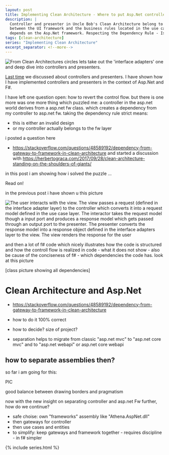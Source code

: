```yaml
---
layout: post
title: Implementing Clean Architecture - Where to put Asp.Net controllers?
description: |
  Controller and presenter in Uncle Bob's Clean Architecture belong to the "interface adapters" layer and bridge
  between the UI framework and the business rules located in the use case interactors. But an Asp.Net controller
  depends on the Asp.Net framework. Respecting the Dependency Rule - Is the controller still a valid adapter?
tags: [clean-architecture]
series: "Implementing Clean Architecture"
excerpt_separator: <!--more-->
---
```


<img src="{{ site.url }}/assets/clean-architecture/Circle.Presenters.png" class="dynimg" title="Deep diving controllers and presenters." alt="From Clean Architectures circles lets take out the 'interface adapters' one and deep dive into controllers and presenters."/>

[Last time](/Implementing-Clean-Architecture-Controller-Presenter/) we discussed about controllers and presenters.
I have shown how I have implemented controllers and presenters in the context of Asp.Net and F#.

I have left one question open: how to revert the control flow.
but there is one more was one more thing which puzzled me:
a controller in the asp.net world derives from a asp.net fw class. which creates a dependency from my controller to 
asp.net fw. taking the dependency rule strict means:
- this is either an invalid design
- or my controller actually belongs to the fw layer

i posted a question here
- https://stackoverflow.com/questions/48589192/dependency-from-gateway-to-framework-in-clean-architecture
and started a discussion with
https://herbertograca.com/2017/09/28/clean-architecture-standing-on-the-shoulders-of-giants/

in this post i am showing how i solved the puzzle ...

Read on!

<!--more-->

in the previous post i have shown u this picture

<img src="{{ site.url }}/assets/clean-architecture/User.Interactor.Flow.png" class="dynimg" title="Control flow from user through controller, interactor and presenter." alt="The user interacts with the view. The view passes a request (defined in the interface adapter layer) to the controller which converts it into a request model defined in the use case layer. The interactor takes the request model though a input port and produces a response model which gets passed through an output port to the presenter. The presenter converts the response model into a response object defined in the interface adapters layer to the view. The view renders the response for the user"/>

and then a lot of f# code which nicely illustrates how the code is structured and how the controll flow is 
realized in code - what it does not show - also be cause of the conciseness of f# - which dependencies the code has.
look at this picture

[class picture showing all dependencies]


# Clean Architecture and Asp.Net

- https://stackoverflow.com/questions/48589192/dependency-from-gateway-to-framework-in-clean-architecture

- how to do it 100% correct
- how to decide? size of project?
- separation helps to migrate from classic "asp.net mvc" to "asp.net core mvc" and to "asp.net webapi" 
  or asp.net core webapi

## how to separate assemblies then?

so far i am going for this:

PIC

good balance between drawing borders and pragmatism

now with the new insight on separating controller and asp.net Fw further, how do we continue?

- safe choise: own "frameworks" assembly like "Athena.AspNet.dll"
- then gateways for controller
- then use cases and entities
- to simplify: keep gateways and framework together - requires discipline - in f# simpler




{% include series.html %}
